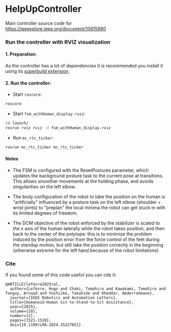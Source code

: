 # HelpUpController

Main controller source code for https://ieeexplore.ieee.org/document/10815980

### Run the controller with RVIZ visualization

####  1. Preparation:

  As the controller has a lot of dependencies it is recommended you install it using its [superbuild extension](https://github.com/Hugo-L3174/helpup-controller-superbuild).


####  2. Run the controller:

  * Start `roscore`:
```sh
roscore
```

  * Start `fsm_withHuman_display.rviz`:
```sh
cd launch/
rosrun rviz rviz -d fsm_withHuman_display.rviz
```

  * Run `mc_rtc_ticker`:
```sh
rosrun mc_rtc_ticker mc_rtc_ticker
```

####  Notes

 - The FSM is configured with the ResetPostures parameter, which updates the background posture task to the current pose at transitions. This allows smoother movements at the holding phase, and avoids singularities on the left elbow.

 - The body configuration of the robot to take the position on the human is "artificially" influenced by a posture task on the left elbow (shoulder + wrist   joints) to "preplan" the local minima the robot can get stuck in with its limited degrees of freedom.

 - The DCM objective of the robot enforced by the stabilizer is scaled to the x axis of the human laterally while the robot takes position, and then back to the center of the polytope: this is to minimize the problem induced by the position error from the force control of the feet during the standup motion, but still take the position correctly in the beginning (otherwise extreme for the left hand because of the robot limitations)

### Cite

If you found some of this code useful you can cite it:

```
@ARTICLE{lefevre2025ral,
  author={Lefèvre, Hugo and Chaki, Tomohiro and Kawakami, Tomohiro and Tanguy, Arnaud and Yoshiike, Takahide and Kheddar, Abderrahmane},
  journal={IEEE Robotics and Automation Letters},
  title={Humanoid-Human Sit-to-Stand-to-Sit Assistance},
  year={2025},
  volume={10},
  number={2},
  pages={1521-1528},
  doi={10.1109/LRA.2024.3522765}}
```
